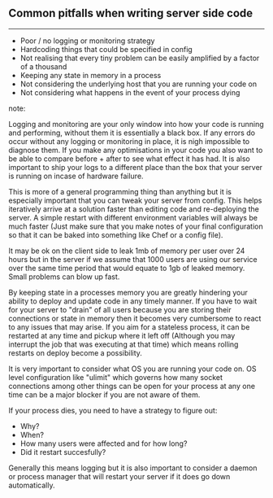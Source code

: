 ##  Common pitfalls when writing server side code

-------------

- Poor / no logging or monitoring strategy <!-- .element: class="fragment" data-fragment-index="1" -->
- Hardcoding things that could be specified in config <!-- .element: class="fragment" data-fragment-index="2" -->
- Not realising that every tiny problem can be easily amplified by a factor of a thousand <!-- .element: class="fragment" data-fragment-index="3" -->
- Keeping any state in memory in a process <!-- .element: class="fragment" data-fragment-index="4" -->
- Not considering the underlying host that you are running your code on <!-- .element: class="fragment" data-fragment-index="5" -->
- Not considering what happens in the event of your process dying <!-- .element: class="fragment" data-fragment-index="6" -->

note:

Logging and monitoring are your only window into how your code is running and performing, without them it is essentially a black box. If any errors do occur without any logging or monitoring in place, it is nigh impossible to diagnose them. If you make any optimisations in your code you also want to be able to compare before + after to see what effect it has had. It is also important to ship your logs to a different place than the box that your server is running on incase of hardware failure.

This is more of a general programming thing than anything but it is especially important that you can tweak your server from config. This helps iteratively arrive at a solution faster than editing code and re-deploying the server. A simple restart with different environment variables will always be much faster (Just make sure that you make notes of your final configuration so that it can be baked into something like Chef or a config file).

It may be ok on the client side to leak 1mb of memory per user over 24 hours but in the server if we assume that 1000 users are using our service over the same time period that would equate to 1gb of leaked memory. Small problems can blow up fast.

By keeping state in a processes memory you are greatly hindering your ability to deploy and update code in any timely manner. If you have to wait for your server to "drain" of all users because you are storing their connections or state in memory then it becomes very cumbersome to react to any issues that may arise. If you aim for a stateless process, it can be restarted at any time and pickup where it left off (Although you may interrupt the job that was executing at that time) which means rolling restarts on deploy become a possibility.

It is very important to consider what OS you are running your code on. OS level configuration like "ulimit" which governs how many socket connections among other things can be open for your process at any one time can be a major blocker if you are not aware of them.

If your process dies, you need to have a strategy to figure out:

- Why?
- When?
- How many users were affected and for how long?
- Did it restart succesfully?

Generally this means logging but it is also important to consider a daemon or process manager that will restart your server if it does go down automatically.
